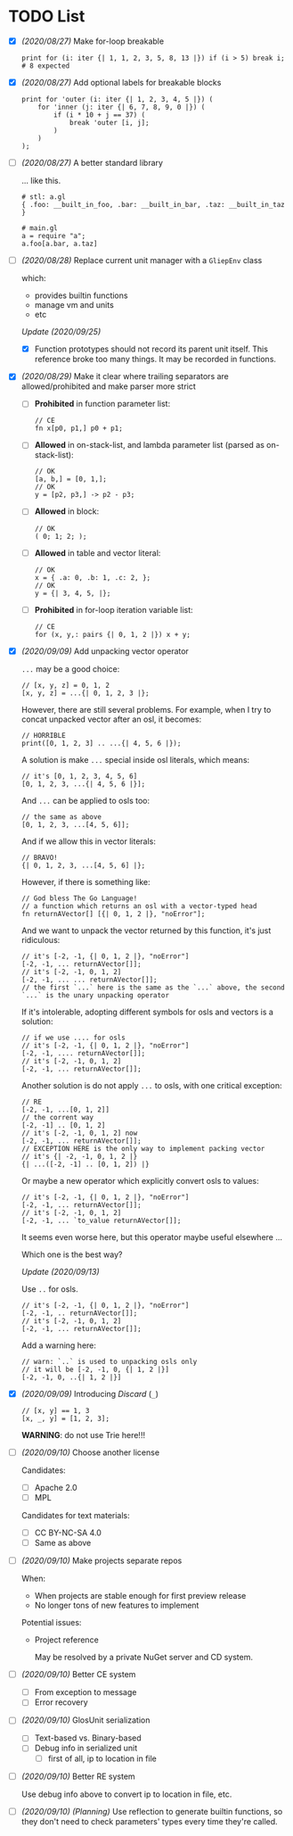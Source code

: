 # TODO List

- [x] *(2020/08/27)* Make for-loop breakable

    ```
    print for (i: iter {| 1, 1, 2, 3, 5, 8, 13 |}) if (i > 5) break i;
    # 8 expected
    ```

- [x] *(2020/08/27)* Add optional labels for breakable blocks

    ```
    print for 'outer (i: iter {| 1, 2, 3, 4, 5 |}) (
        for 'inner (j: iter {| 6, 7, 8, 9, 0 |}) (
            if (i * 10 + j == 37) (
                break 'outer [i, j];
            )
        )
    );
    ```

- [ ] *(2020/08/27)* A better standard library
    
    ... like this.

    ```
    # stl: a.gl
    { .foo: __built_in_foo, .bar: __built_in_bar, .taz: __built_in_taz }
    
    # main.gl
    a = require "a";
    a.foo[a.bar, a.taz]
    ```

- [ ] *(2020/08/28)* Replace current unit manager with a `GliepEnv` class

    which:
    - provides builtin functions
    - manage vm and units
    - etc

    *Update (2020/09/25)*

    - [x] Function prototypes should not record its parent unit itself. This reference broke too many things. It may be recorded in functions.

- [x] *(2020/08/29)* Make it clear where trailing separators are allowed/prohibited and make parser more strict

    - [ ] **Prohibited** in function parameter list:

        ```
        // CE
        fn x[p0, p1,] p0 + p1;
        ```

    - [ ] **Allowed** in on-stack-list, and lambda parameter list (parsed as on-stack-list):

        ```
        // OK
        [a, b,] = [0, 1,];
        // OK
        y = [p2, p3,] -> p2 - p3;
        ```

    - [ ] **Allowed** in block:

        ```
        // OK
        ( 0; 1; 2; );
        ```
    
    - [ ] **Allowed** in table and vector literal:

        ```
        // OK
        x = { .a: 0, .b: 1, .c: 2, };
        // OK
        y = {| 3, 4, 5, |};
        ```
    
    - [ ] **Prohibited** in for-loop iteration variable list:

        ```
        // CE
        for (x, y,: pairs {| 0, 1, 2 |}) x + y;
        ```

- [x] *(2020/09/09)* Add unpacking vector operator

    `...` may be a good choice:

    ```
    // [x, y, z] = 0, 1, 2
    [x, y, z] = ...{| 0, 1, 2, 3 |};
    ```

    However, there are still several problems. For example, when I try to concat unpacked vector after an osl, it becomes:

    ```
    // HORRIBLE
    print([0, 1, 2, 3] .. ...{| 4, 5, 6 |});
    ```

    A solution is make `...` special inside osl literals, which means:

    ```
    // it's [0, 1, 2, 3, 4, 5, 6]
    [0, 1, 2, 3, ...{| 4, 5, 6 |}];
    ```

    And `...` can be applied to osls too:

    ```
    // the same as above
    [0, 1, 2, 3, ...[4, 5, 6]];
    ```

    And if we allow this in vector literals:

    ```
    // BRAVO!
    {| 0, 1, 2, 3, ...[4, 5, 6] |};
    ``` 

    However, if there is something like:

    ```
    // God bless The Go Language!
    // a function which returns an osl with a vector-typed head
    fn returnAVector[] [{| 0, 1, 2 |}, "noError"];
    ```

    And we want to unpack the vector returned by this function, it's just ridiculous:

    ```
    // it's [-2, -1, {| 0, 1, 2 |}, "noError"]
    [-2, -1, ... returnAVector[]];
    // it's [-2, -1, 0, 1, 2]
    [-2, -1, ... ... returnAVector[]];
    // the first `...` here is the same as the `...` above, the second `...` is the unary unpacking operator
    ```

    If it's intolerable, adopting different symbols for osls and vectors is a solution:

    ```
    // if we use .... for osls
    // it's [-2, -1, {| 0, 1, 2 |}, "noError"]
    [-2, -1, .... returnAVector[]];
    // it's [-2, -1, 0, 1, 2]
    [-2, -1, ... returnAVector[]];
    ```

    Another solution is do not apply `...` to osls, with one critical exception:

    ```
    // RE
    [-2, -1, ...[0, 1, 2]]
    // the corrent way
    [-2, -1] .. [0, 1, 2]
    // it's [-2, -1, 0, 1, 2] now
    [-2, -1, ... returnAVector[]];
    // EXCEPTION HERE is the only way to implement packing vector
    // it's {| -2, -1, 0, 1, 2 |}
    {| ...([-2, -1] .. [0, 1, 2]) |}
    ```

    Or maybe a new operator which explicitly convert osls to values:

    ```
    // it's [-2, -1, {| 0, 1, 2 |}, "noError"]
    [-2, -1, ... returnAVector[]];
    // it's [-2, -1, 0, 1, 2]
    [-2, -1, ... `to_value returnAVector[]];
    ```

    It seems even worse here, but this operator maybe useful elsewhere ... 

    Which one is the best way?

    *Update (2020/09/13)*

    Use `..` for osls.

    ```
    // it's [-2, -1, {| 0, 1, 2 |}, "noError"]
    [-2, -1, .. returnAVector[]];
    // it's [-2, -1, 0, 1, 2]
    [-2, -1, ... returnAVector[]];
    ```

    Add a warning here:

    ```
    // warn: `..` is used to unpacking osls only
    // it will be [-2, -1, 0, {| 1, 2 |}]
    [-2, -1, 0, ..{| 1, 2 |}]
    ```

- [x] *(2020/09/09)* Introducing *Discard* (`_`)

    
    ```
    // [x, y] == 1, 3
    [x, _, y] = [1, 2, 3];
    ```

    **WARNING**: do not use Trie here!!!

- [ ] *(2020/09/10)* Choose another license

    Candidates:
    
    - [ ] Apache 2.0
    - [ ] MPL
    
    Candidates for text materials:
    
    - [ ] CC BY-NC-SA 4.0
    - [ ] Same as above

- [ ] *(2020/09/10)* Make projects separate repos

    When:
    
    - When projects are stable enough for first preview release
    - No longer tons of new features to implement
    
    Potential issues:
    
    - Project reference
    
        May be resolved by a private NuGet server and CD system.

- [ ] *(2020/09/10)* Better CE system

    - [ ] From exception to message
    - [ ] Error recovery

- [ ] *(2020/09/10)* GlosUnit serialization

    - [ ] Text-based vs. Binary-based
    - [ ] Debug info in serialized unit
        - [ ] first of all, ip to location in file

- [ ] *(2020/09/10)* Better RE system

    Use debug info above to convert ip to location in file, etc.

- [ ] *(2020/09/10)* *(Planning)* Use reflection to generate builtin functions, so they don't need to check parameters' types every time they're called.
